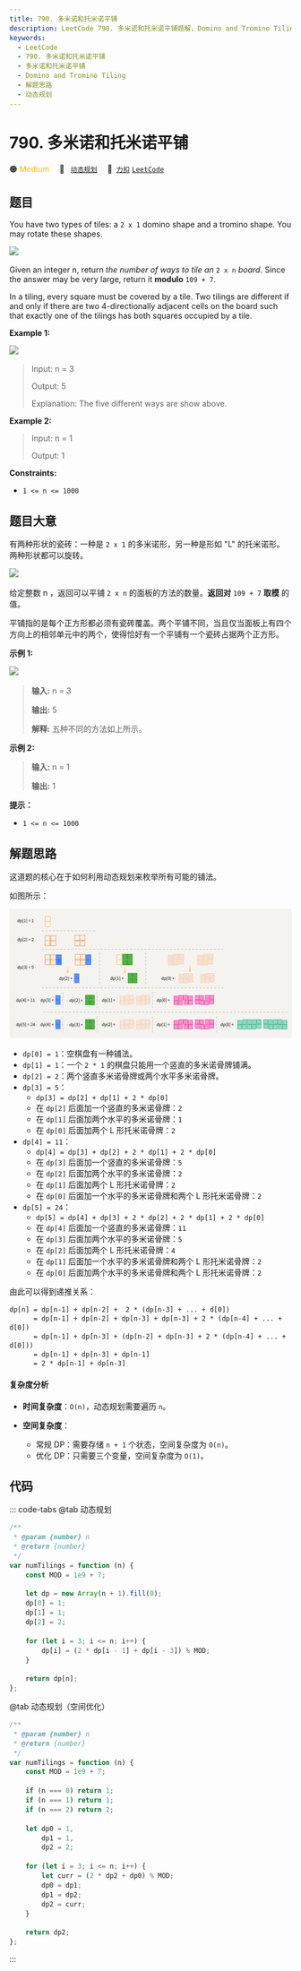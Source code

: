 ```yaml
---
title: 790. 多米诺和托米诺平铺
description: LeetCode 790. 多米诺和托米诺平铺题解，Domino and Tromino Tiling，包含解题思路、复杂度分析以及完整的 JavaScript 代码实现。
keywords:
  - LeetCode
  - 790. 多米诺和托米诺平铺
  - 多米诺和托米诺平铺
  - Domino and Tromino Tiling
  - 解题思路
  - 动态规划
---
```


# 790. 多米诺和托米诺平铺

🟠 <font color=#ffb800>Medium</font>&emsp; 🔖&ensp; [`动态规划`](/tag/dynamic-programming.md)&emsp; 🔗&ensp;[`力扣`](https://leetcode.cn/problems/domino-and-tromino-tiling) [`LeetCode`](https://leetcode.com/problems/domino-and-tromino-tiling)

## 题目

You have two types of tiles: a `2 x 1` domino shape and a tromino shape. You
may rotate these shapes.

![](https://assets.leetcode.com/uploads/2021/07/15/lc-domino.jpg)

Given an integer n, return _the number of ways to tile an_ `2 x n` _board_.
Since the answer may be very large, return it **modulo** `109 + 7`.

In a tiling, every square must be covered by a tile. Two tilings are different
if and only if there are two 4-directionally adjacent cells on the board such
that exactly one of the tilings has both squares occupied by a tile.

**Example 1:**

![](https://assets.leetcode.com/uploads/2021/07/15/lc-domino1.jpg)

> Input: n = 3
>
> Output: 5
>
> Explanation: The five different ways are show above.

**Example 2:**

> Input: n = 1
>
> Output: 1

**Constraints:**

- `1 <= n <= 1000`

## 题目大意

有两种形状的瓷砖：一种是 `2 x 1` 的多米诺形，另一种是形如 "L" 的托米诺形。两种形状都可以旋转。

![](https://assets.leetcode.com/uploads/2021/07/15/lc-domino.jpg)

给定整数 n ，返回可以平铺 `2 x n` 的面板的方法的数量。**返回对** `109 + 7` **取模** 的值。

平铺指的是每个正方形都必须有瓷砖覆盖。两个平铺不同，当且仅当面板上有四个方向上的相邻单元中的两个，使得恰好有一个平铺有一个瓷砖占据两个正方形。

**示例 1:**

![](https://assets.leetcode.com/uploads/2021/07/15/lc-domino1.jpg)

> **输入:** n = 3
>
> **输出:** 5
>
> **解释:** 五种不同的方法如上所示。

**示例 2:**

> **输入:** n = 1
>
> **输出:** 1

**提示：**

- `1 <= n <= 1000`

## 解题思路

这道题的核心在于如何利用动态规划来枚举所有可能的铺法。

如图所示：

![](../image/790.png)

- `dp[0] = 1`：空棋盘有一种铺法。
- `dp[1] = 1`：一个 `2 * 1` 的棋盘只能用一个竖直的多米诺骨牌铺满。
- `dp[2] = 2`：两个竖直多米诺骨牌或两个水平多米诺骨牌。
- `dp[3] = 5`：
  - `dp[3] = dp[2] + dp[1] + 2 * dp[0]`
  - 在 `dp[2]` 后面加一个竖直的多米诺骨牌：`2`
  - 在 `dp[1]` 后面加两个水平的多米诺骨牌：`1`
  - 在 `dp[0]` 后面加两个 L 形托米诺骨牌：`2`
- `dp[4] = 11`：
  - `dp[4] = dp[3] + dp[2] + 2 * dp[1] + 2 * dp[0]`
  - 在 `dp[3]` 后面加一个竖直的多米诺骨牌：`5`
  - 在 `dp[2]` 后面加两个水平的多米诺骨牌：`2`
  - 在 `dp[1]` 后面加两个 L 形托米诺骨牌：`2`
  - 在 `dp[0]` 后面加一个水平的多米诺骨牌和两个 L 形托米诺骨牌：`2`
- `dp[5] = 24`：
  - `dp[5] = dp[4] + dp[3] + 2 * dp[2] + 2 * dp[1] + 2 * dp[0]`
  - 在 `dp[4]` 后面加一个竖直的多米诺骨牌：`11`
  - 在 `dp[3]` 后面加两个水平的多米诺骨牌：`5`
  - 在 `dp[2]` 后面加两个 L 形托米诺骨牌：`4`
  - 在 `dp[1]` 后面加一个水平的多米诺骨牌和两个 L 形托米诺骨牌：`2`
  - 在 `dp[0]` 后面加两个水平的多米诺骨牌和两个 L 形托米诺骨牌：`2`

由此可以得到递推关系：

```
dp[n] = dp[n-1] + dp[n-2] +  2 * (dp[n-3] + ... + d[0])
      = dp[n-1] + dp[n-2] + dp[n-3] + dp[n-3] + 2 * (dp[n-4] + ... + d[0])
      = dp[n-1] + dp[n-3] + (dp[n-2] + dp[n-3] + 2 * (dp[n-4] + ... + d[0]))
      = dp[n-1] + dp[n-3] + dp[n-1]
      = 2 * dp[n-1] + dp[n-3]
```

#### 复杂度分析

- **时间复杂度**：`O(n)`，动态规划需要遍历 `n`。

- **空间复杂度**：
  - 常规 DP：需要存储 `n + 1` 个状态，空间复杂度为 `O(n)`。
  - 优化 DP：只需要三个变量，空间复杂度为 `O(1)`。

## 代码

::: code-tabs
@tab 动态规划

```javascript
/**
 * @param {number} n
 * @return {number}
 */
var numTilings = function (n) {
	const MOD = 1e9 + 7;

	let dp = new Array(n + 1).fill(0);
	dp[0] = 1;
	dp[1] = 1;
	dp[2] = 2;

	for (let i = 3; i <= n; i++) {
		dp[i] = (2 * dp[i - 1] + dp[i - 3]) % MOD;
	}

	return dp[n];
};
```

@tab 动态规划（空间优化）

```javascript
/**
 * @param {number} n
 * @return {number}
 */
var numTilings = function (n) {
	const MOD = 1e9 + 7;

	if (n === 0) return 1;
	if (n === 1) return 1;
	if (n === 2) return 2;

	let dp0 = 1,
		dp1 = 1,
		dp2 = 2;

	for (let i = 3; i <= n; i++) {
		let curr = (2 * dp2 + dp0) % MOD;
		dp0 = dp1;
		dp1 = dp2;
		dp2 = curr;
	}

	return dp2;
};
```

:::
